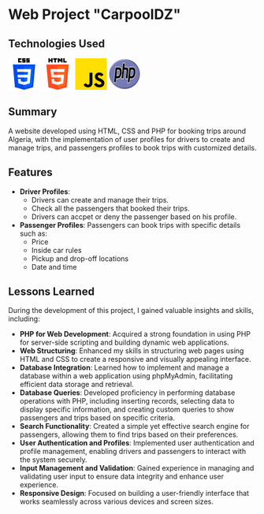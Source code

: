 # Web Project "CarpoolDZ"


## Technologies Used
<img src="./public/css-3.png"/>  <img src="./public/html-5.png"/>  <img src="./public/js.png"/>  <img style="width:64px; height:64px;"  src="./public/new-php-logo.svg"/>


## Summary
A website developed using HTML, CSS and PHP for booking trips around Algeria, with the implementation of user profiles for drivers to create and manage trips, and passengers profiles to book trips with customized details.

## Features

- **Driver Profiles**: 
  - Drivers can create and manage their trips.
  - Check all the passengers that booked their trips.
  - Drivers can accpet or deny the passenger based on his profile.
- **Passenger Profiles**: Passengers can book trips with specific details such as:
  - Price
  - Inside car rules
  - Pickup and drop-off locations
  - Date and time


## Lessons Learned

During the development of this project, I gained valuable insights and skills, including:

- **PHP for Web Development**: Acquired a strong foundation in using PHP for server-side scripting and building dynamic web applications.
- **Web Structuring**: Enhanced my skills in structuring web pages using HTML and CSS to create a responsive and visually appealing interface.
- **Database Integration**: Learned how to implement and manage a database within a web application using phpMyAdmin, facilitating efficient data storage and retrieval.
- **Database Queries**: Developed proficiency in performing database operations with PHP, including inserting records, selecting data to display specific information, and creating custom queries to show passengers and trips based on specific criteria.
- **Search Functionality**: Created a simple yet effective search engine for passengers, allowing them to find trips based on their preferences.
- **User Authentication and Profiles**: Implemented user authentication and profile management, enabling drivers and passengers to interact with the system securely.
- **Input Management and Validation**: Gained experience in managing and validating user input to ensure data integrity and enhance user experience.
- **Responsive Design**: Focused on building a user-friendly interface that works seamlessly across various devices and screen sizes.
   

